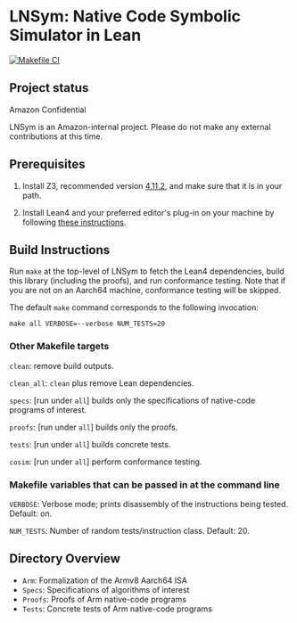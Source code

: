 # LNSym: Native Code Symbolic Simulator in Lean
[![Makefile CI](https://github.com/leanprover/LNSym/actions/workflows/makefile.yml/badge.svg)](https://github.com/leanprover/LNSym/actions/workflows/makefile.yml)

## Project status

Amazon Confidential

LNSym is an Amazon-internal project. Please do not make any external
contributions at this time.

## Prerequisites

1. Install Z3, recommended version
   [4.11.2](https://github.com/Z3Prover/z3/releases/tag/z3-4.11.2),
   and make sure that it is in your path.

2. Install Lean4 and your preferred editor's plug-in on your machine
   by following [these
   instructions](https://leanprover-community.github.io/get_started.html).

## Build Instructions

Run `make` at the top-level of LNSym to fetch the Lean4 dependencies,
build this library (including the proofs), and run conformance
testing. Note that if you are not on an Aarch64 machine, conformance
testing will be skipped.

The default `make` command corresponds to the following invocation:

```make all VERBOSE=--verbose NUM_TESTS=20```

### Other Makefile targets

`clean`: remove build outputs.

`clean_all`: `clean` plus remove Lean dependencies.

`specs`: [run under `all`] builds only the specifications of
native-code programs of interest.

`proofs`: [run under `all`] builds only the proofs.

`tests`: [run under `all`] builds concrete tests.

`cosim`: [run under `all`] perform conformance testing.

### Makefile variables that can be passed in at the command line

`VERBOSE`: Verbose mode; prints disassembly of the instructions being
 tested. Default: on.

`NUM_TESTS`: Number of random tests/instruction class. Default: 20.

## Directory Overview

- `Arm`: Formalization of the Armv8 Aarch64 ISA
- `Specs`: Specifications of algorithms of interest
- `Proofs`: Proofs of Arm native-code programs
- `Tests`: Concrete tests of Arm native-code programs
